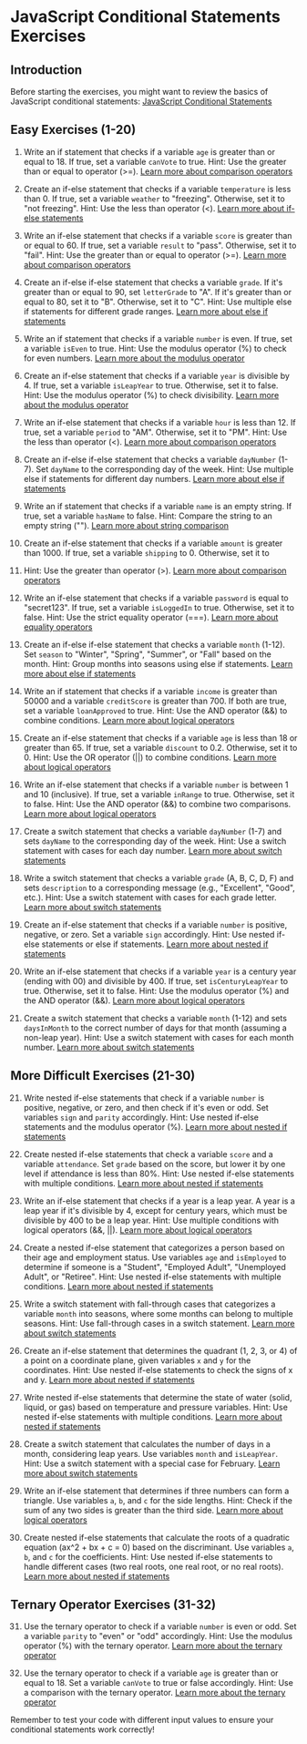 # JavaScript Conditional Statements Exercises

## Introduction

Before starting the exercises, you might want to review the basics of JavaScript conditional statements:
[JavaScript Conditional Statements](https://www.w3schools.com/js/js_if_else.asp)

## Easy Exercises (1-20)

1. Write an if statement that checks if a variable `age` is greater than or equal to 18. If true, set a variable `canVote` to true.
   Hint: Use the greater than or equal to operator (>=).
   [Learn more about comparison operators](https://www.w3schools.com/js/js_comparisons.asp)

2. Create an if-else statement that checks if a variable `temperature` is less than 0. If true, set a variable `weather` to "freezing". Otherwise, set it to "not freezing".
   Hint: Use the less than operator (<).
   [Learn more about if-else statements](https://www.w3schools.com/js/js_if_else.asp)

3. Write an if-else statement that checks if a variable `score` is greater than or equal to 60. If true, set a variable `result` to "pass". Otherwise, set it to "fail".
   Hint: Use the greater than or equal to operator (>=).
   [Learn more about comparison operators](https://www.w3schools.com/js/js_comparisons.asp)

4. Create an if-else if-else statement that checks a variable `grade`. If it's greater than or equal to 90, set `letterGrade` to "A". If it's greater than or equal to 80, set it to "B". Otherwise, set it to "C".
   Hint: Use multiple else if statements for different grade ranges.
   [Learn more about else if statements](https://www.w3schools.com/js/js_if_else.asp)

5. Write an if statement that checks if a variable `number` is even. If true, set a variable `isEven` to true.
   Hint: Use the modulus operator (%) to check for even numbers.
   [Learn more about the modulus operator](https://www.w3schools.com/js/js_arithmetic.asp)

6. Create an if-else statement that checks if a variable `year` is divisible by 4. If true, set a variable `isLeapYear` to true. Otherwise, set it to false.
   Hint: Use the modulus operator (%) to check divisibility.
   [Learn more about the modulus operator](https://www.w3schools.com/js/js_arithmetic.asp)

7. Write an if-else statement that checks if a variable `hour` is less than 12. If true, set a variable `period` to "AM". Otherwise, set it to "PM".
   Hint: Use the less than operator (<).
   [Learn more about comparison operators](https://www.w3schools.com/js/js_comparisons.asp)

8. Create an if-else if-else statement that checks a variable `dayNumber` (1-7). Set `dayName` to the corresponding day of the week.
   Hint: Use multiple else if statements for different day numbers.
   [Learn more about else if statements](https://www.w3schools.com/js/js_if_else.asp)

9. Write an if statement that checks if a variable `name` is an empty string. If true, set a variable `hasName` to false.
   Hint: Compare the string to an empty string ("").
   [Learn more about string comparison](https://www.w3schools.com/js/js_comparisons.asp)

10. Create an if-else statement that checks if a variable `amount` is greater than 1000. If true, set a variable `shipping` to 0. Otherwise, set it to
11. Hint: Use the greater than operator (>).
    [Learn more about comparison operators](https://www.w3schools.com/js/js_comparisons.asp)

12. Write an if-else statement that checks if a variable `password` is equal to "secret123". If true, set a variable `isLoggedIn` to true. Otherwise, set it to false.
    Hint: Use the strict equality operator (===).
    [Learn more about equality operators](https://www.w3schools.com/js/js_comparisons.asp)

13. Create an if-else if-else statement that checks a variable `month` (1-12). Set `season` to "Winter", "Spring", "Summer", or "Fall" based on the month.
    Hint: Group months into seasons using else if statements.
    [Learn more about else if statements](https://www.w3schools.com/js/js_if_else.asp)

14. Write an if statement that checks if a variable `income` is greater than 50000 and a variable `creditScore` is greater than 700. If both are true, set a variable `loanApproved` to true.
    Hint: Use the AND operator (&&) to combine conditions.
    [Learn more about logical operators](https://www.w3schools.com/js/js_comparisons.asp)

15. Create an if-else statement that checks if a variable `age` is less than 18 or greater than 65. If true, set a variable `discount` to 0.2. Otherwise, set it to 0.
    Hint: Use the OR operator (||) to combine conditions.
    [Learn more about logical operators](https://www.w3schools.com/js/js_comparisons.asp)

16. Write an if-else statement that checks if a variable `number` is between 1 and 10 (inclusive). If true, set a variable `inRange` to true. Otherwise, set it to false.
    Hint: Use the AND operator (&&) to combine two comparisons.
    [Learn more about logical operators](https://www.w3schools.com/js/js_comparisons.asp)

17. Create a switch statement that checks a variable `dayNumber` (1-7) and sets `dayName` to the corresponding day of the week.
    Hint: Use a switch statement with cases for each day number.
    [Learn more about switch statements](https://www.w3schools.com/js/js_switch.asp)

18. Write a switch statement that checks a variable `grade` (A, B, C, D, F) and sets `description` to a corresponding message (e.g., "Excellent", "Good", etc.).
    Hint: Use a switch statement with cases for each grade letter.
    [Learn more about switch statements](https://www.w3schools.com/js/js_switch.asp)

19. Create an if-else statement that checks if a variable `number` is positive, negative, or zero. Set a variable `sign` accordingly.
    Hint: Use nested if-else statements or else if statements.
    [Learn more about nested if statements](https://www.w3schools.com/js/js_if_else.asp)

20. Write an if-else statement that checks if a variable `year` is a century year (ending with 00) and divisible by 400. If true, set `isCenturyLeapYear` to true. Otherwise, set it to false.
    Hint: Use the modulus operator (%) and the AND operator (&&).
    [Learn more about logical operators](https://www.w3schools.com/js/js_comparisons.asp)

21. Create a switch statement that checks a variable `month` (1-12) and sets `daysInMonth` to the correct number of days for that month (assuming a non-leap year).
    Hint: Use a switch statement with cases for each month number.
    [Learn more about switch statements](https://www.w3schools.com/js/js_switch.asp)

## More Difficult Exercises (21-30)

21. Write nested if-else statements that check if a variable `number` is positive, negative, or zero, and then check if it's even or odd. Set variables `sign` and `parity` accordingly.
    Hint: Use nested if-else statements and the modulus operator (%).
    [Learn more about nested if statements](https://www.w3schools.com/js/js_if_else.asp)

22. Create nested if-else statements that check a variable `score` and a variable `attendance`. Set `grade` based on the score, but lower it by one level if attendance is less than 80%.
    Hint: Use nested if-else statements with multiple conditions.
    [Learn more about nested if statements](https://www.w3schools.com/js/js_if_else.asp)

23. Write an if-else statement that checks if a year is a leap year. A year is a leap year if it's divisible by 4, except for century years, which must be divisible by 400 to be a leap year.
    Hint: Use multiple conditions with logical operators (&&, ||).
    [Learn more about logical operators](https://www.w3schools.com/js/js_comparisons.asp)

24. Create a nested if-else statement that categorizes a person based on their age and employment status. Use variables `age` and `isEmployed` to determine if someone is a "Student", "Employed Adult", "Unemployed Adult", or "Retiree".
    Hint: Use nested if-else statements with multiple conditions.
    [Learn more about nested if statements](https://www.w3schools.com/js/js_if_else.asp)

25. Write a switch statement with fall-through cases that categorizes a variable `month` into seasons, where some months can belong to multiple seasons.
    Hint: Use fall-through cases in a switch statement.
    [Learn more about switch statements](https://www.w3schools.com/js/js_switch.asp)

26. Create an if-else statement that determines the quadrant (1, 2, 3, or 4) of a point on a coordinate plane, given variables `x` and `y` for the coordinates.
    Hint: Use nested if-else statements to check the signs of x and y.
    [Learn more about nested if statements](https://www.w3schools.com/js/js_if_else.asp)

27. Write nested if-else statements that determine the state of water (solid, liquid, or gas) based on temperature and pressure variables.
    Hint: Use nested if-else statements with multiple conditions.
    [Learn more about nested if statements](https://www.w3schools.com/js/js_if_else.asp)

28. Create a switch statement that calculates the number of days in a month, considering leap years. Use variables `month` and `isLeapYear`.
    Hint: Use a switch statement with a special case for February.
    [Learn more about switch statements](https://www.w3schools.com/js/js_switch.asp)

29. Write an if-else statement that determines if three numbers can form a triangle. Use variables `a`, `b`, and `c` for the side lengths.
    Hint: Check if the sum of any two sides is greater than the third side.
    [Learn more about logical operators](https://www.w3schools.com/js/js_comparisons.asp)

30. Create nested if-else statements that calculate the roots of a quadratic equation (ax^2 + bx + c = 0) based on the discriminant. Use variables `a`, `b`, and `c` for the coefficients.
    Hint: Use nested if-else statements to handle different cases (two real roots, one real root, or no real roots).
    [Learn more about nested if statements](https://www.w3schools.com/js/js_if_else.asp)

## Ternary Operator Exercises (31-32)

31. Use the ternary operator to check if a variable `number` is even or odd. Set a variable `parity` to "even" or "odd" accordingly.
    Hint: Use the modulus operator (%) with the ternary operator.
    [Learn more about the ternary operator](https://developer.mozilla.org/en-US/docs/Web/JavaScript/Reference/Operators/Conditional_Operator)

32. Use the ternary operator to check if a variable `age` is greater than or equal to 18. Set a variable `canVote` to true or false accordingly.
    Hint: Use a comparison with the ternary operator.
    [Learn more about the ternary operator](https://developer.mozilla.org/en-US/docs/Web/JavaScript/Reference/Operators/Conditional_Operator)

Remember to test your code with different input values to ensure your conditional statements work correctly!
